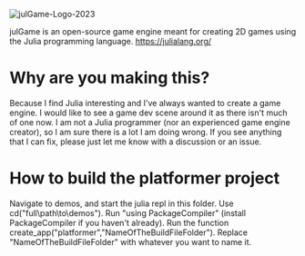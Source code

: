 ![julGame-Logo-2023](https://github.com/Kyjor/julGame.jl/assets/13784123/6a3b2ef3-1c8d-4e21-bc0a-9a7b4bbed0a5)

julGame is an open-source game engine meant for creating 2D games using the Julia programming language. https://julialang.org/
# Why are you making this?
Because I find Julia interesting and I've always wanted to create a game engine. I would like to see a game dev scene around it as there isn't much of one now. I am not a Julia programmer (nor an experienced game engine creator), so I am sure there is a lot I am doing wrong. If you see anything that I can fix, please just let me know with a discussion or an issue.

# How to build the platformer project

Navigate to demos, and start the julia repl in this folder. Use cd("full\\path\\to\\demos"). Run "using PackageCompiler" (install PackageCompiler if you haven't already). Run the function create_app("platformer","NameOfTheBuildFileFolder"). Replace "NameOfTheBuildFileFolder" with whatever you want to name it.
